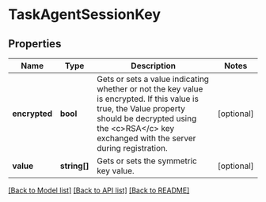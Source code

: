 # TaskAgentSessionKey

## Properties
Name | Type | Description | Notes
------------ | ------------- | ------------- | -------------
**encrypted** | **bool** | Gets or sets a value indicating whether or not the key value is encrypted. If this value is true, the Value property should be decrypted using the &lt;c&gt;RSA&lt;/c&gt; key exchanged with the server during registration. | [optional] 
**value** | **string[]** | Gets or sets the symmetric key value. | [optional] 

[[Back to Model list]](../README.md#documentation-for-models) [[Back to API list]](../README.md#documentation-for-api-endpoints) [[Back to README]](../README.md)


